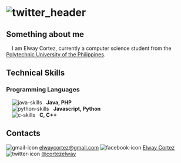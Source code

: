 # ![twitter_header](https://user-images.githubusercontent.com/72487125/130167985-c6c98a0f-d0ce-4721-b42a-068dd2d6dc72.jpg)

## Something about me
&nbsp;&nbsp;&nbsp;&nbsp;I am Elway Cortez, currently a computer science student from the [Polytechnic University of the Philippines](https://www.pup.edu.ph/).  

## Technical Skills
### Programming Languages
&nbsp;&nbsp;&nbsp;&nbsp;![java-skills](https://user-images.githubusercontent.com/72487125/130170877-2937641d-6d59-4742-bd70-5aa87662636b.png) &nbsp; **Java, PHP** <br>
&nbsp;&nbsp;&nbsp;&nbsp;![python-skills](https://user-images.githubusercontent.com/72487125/130171493-70cf3f0c-9040-4d65-b758-ab0079adb7f8.png) &nbsp; **Javascript, Python** <br>
&nbsp;&nbsp;&nbsp;&nbsp;![c-skills](https://user-images.githubusercontent.com/72487125/130171629-6757d413-0027-412b-b7e3-f8b31c152943.png) &nbsp; **C, C++** <br>


## Contacts
![gmail-icon](https://user-images.githubusercontent.com/72487125/130172594-152fa23e-984e-4613-baea-af690ab374f4.png) elwaycortez@gmail.com
![facebook-icon](https://user-images.githubusercontent.com/72487125/130172620-6df1a1cc-c520-4a12-8ea0-532c44afa6f6.png) [Elway Cortez](https://www.facebook.com/elway.cortez.27/)
![twitter-icon](https://user-images.githubusercontent.com/72487125/130172626-39ec4c80-8f37-418b-b476-6e75ae5d7925.png) [@cortezelway](https://twitter.com/cortezelway)


<!---
Evrouin/Evrouin is a ✨ special ✨ repository because its `README.md` (this file) appears on your GitHub profile.
You can click the Preview link to take a look at your changes.
--->
